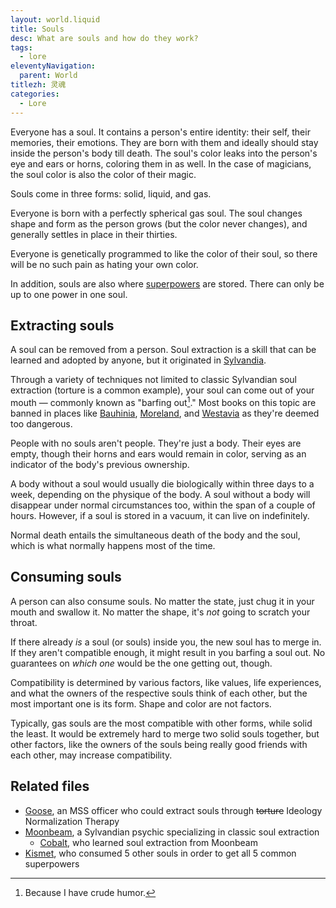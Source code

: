 ```yaml
---
layout: world.liquid
title: Souls
desc: What are souls and how do they work?
tags:
  - lore
eleventyNavigation:
  parent: World
titlezh: 灵魂
categories:
  - Lore
---
```


Everyone has a soul. It contains a person's entire identity: their self, their memories, their emotions. They are born with them and ideally should stay inside the person's body till death. The soul's color leaks into the person's eye and ears or horns, coloring them in as well. In the case of magicians, the soul color is also the color of their magic.

Souls come in three forms: solid, liquid, and gas.

Everyone is born with a perfectly spherical gas soul. The soul changes shape and form as the person grows (but the color never changes), and generally settles in place in their thirties.

Everyone is genetically programmed to like the color of their soul, so there will be no such pain as hating your own color.

In addition, souls are also where [superpowers](/world/superpowers/) are stored. There can only be up to one power in one soul.

## Extracting souls

A soul can be removed from a person. Soul extraction is a skill that can be learned and adopted by anyone, but it originated in [Sylvandia](/world/sylvandia/).

Through a variety of techniques not limited to classic Sylvandian soul extraction (torture is a common example), your soul can come out of your mouth — commonly known as "barfing out[^1]." Most books on this topic are banned in places like [Bauhinia](/world/bauhinia/), [Moreland](/world/moreland/), and [Westavia](/world/westavia/) as they're deemed too dangerous.

People with no souls aren't people. They're just a body. Their eyes are empty, though their horns and ears would remain in color, serving as an indicator of the body's previous ownership.

A body without a soul would usually die biologically within three days to a week, depending on the physique of the body. A soul without a body will disappear under normal circumstances too, within the span of a couple of hours. However, if a soul is stored in a vacuum, it can live on indefinitely.

Normal death entails the simultaneous death of the body and the soul, which is what normally happens most of the time.

## Consuming souls

A person can also consume souls. No matter the state, just chug it in your mouth and swallow it. No matter the shape, it's *not* going to scratch your throat.

If there already *is* a soul (or souls) inside you, the new soul has to merge in. If they aren't compatible enough, it might result in you barfing a soul out. No guarantees on *which one* would be the one getting out, though.

Compatibility is determined by various factors, like values, life experiences, and what the owners of the respective souls think of each other, but the most important one is its form. Shape and color are not factors.

Typically, gas souls are the most compatible with other forms, while solid the least. It would be extremely hard to merge two solid souls together, but other factors, like the owners of the souls being really good friends with each other, may increase compatibility.

## Related files

- [Goose](/characters/goose/), an MSS officer who could extract souls through ~~torture~~ Ideology Normalization Therapy
- [Moonbeam](/characters/moonbeam/), a Sylvandian psychic specializing in classic soul extraction
	- [Cobalt](/characters/cobalt/), who learned soul extraction from Moonbeam
- [Kismet](/characters/kismet/), who consumed 5 other souls in order to get all 5 common superpowers

[^1]: Because I have crude humor.
